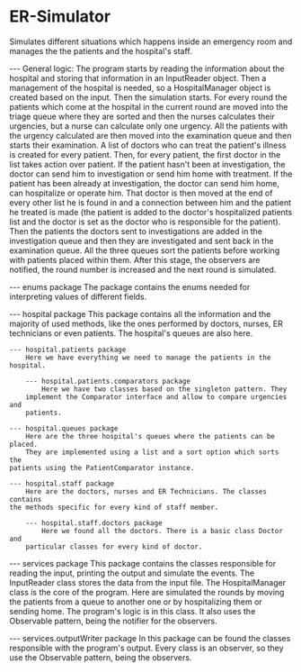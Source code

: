 # ER-Simulator
Simulates different situations which happens inside an emergency room and manages the the patients and the hospital's staff.

--- General logic:
	The program starts by reading the information about the hospital and storing
that information in an InputReader object. Then a management of the hospital is
needed, so a HospitalManager object is created based on the input. Then the
simulation starts.
	For every round the patients which come at the hospital in the current round
are moved into the triage queue where they are sorted and then the nurses
calculates their urgencies, but a nurse can calculate only one urgency. All the
patients with the urgency calculated are then moved into the examination queue
and then starts their examination. A list of doctors who can treat the patient's
illness is created for every patient. Then, for every patient, the first doctor
in the list takes action over patient. If the patient hasn't been at
investigation, the doctor can send him to investigation or send him home with
treatment. If the patient has been already at investigation, the doctor can send
him home, can hospitalize or operate him. That doctor is then moved at the end
of every other list he is found in and a connection between him and the patient
he treated is made (the patient is added to the doctor's hospitalized patients
list and the doctor is set as the doctor who is responsible for the patient).
Then the patients the doctors sent to investigations are added in the
investigation queue and then they are investigated and sent back in the
examination queue. All the three queues sort the patients before working with
patients placed within them.
	After this stage, the observers are notified, the round number is increased
and the next round is simulated.

--- enums package
	The package contains the enums needed for interpreting values of different
fields.

--- hospital package
	This package contains all the information and the majority of used methods,
like the ones performed by doctors, nurses, ER technicians or even patients. The
hospital's queues are also here.

	--- hospital.patients package
		Here we have everything we need to manage the patients in the hospital.

		--- hospital.patients.comparators package
			Here we have two classes based on the singleton pattern. They
		implement the Comparator interface and allow to compare urgencies and
		patients.

	--- hospital.queues package
		Here are the three hospital's queues where the patients can be placed. 
		They are implemented using a list and a sort option which sorts the
	patients using the PatientComparator instance.

	--- hospital.staff package
		Here are the doctors, nurses and ER Technicians. The classes contains
	the methods specific for every kind of staff member.

		--- hospital.staff.doctors package
			Here we found all the doctors. There is a basic class Doctor and
		particular classes for every kind of doctor.

--- services package
	This package contains the classes responsible for reading the input,
printing the output and simulate the events. The InputReader class stores
the data from the input file. The HospitalManager class is the core of the
program. Here are simulated the rounds by moving the patients from a queue
to another one or by hospitalizing them or sending home. The program's logic
is in this class. It also uses the Observable pattern, being the notifier
for the observers.

--- services.outputWriter package
	In this package can be found the classes responsible with the program's
output. Every class is an observer, so they use the Observable pattern, being
the observers.
